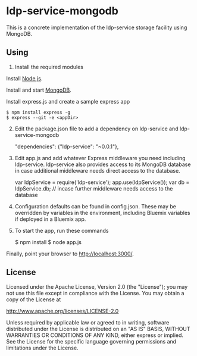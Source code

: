 # ldp-service-mongodb

This is a concrete implementation of the ldp-service storage facility using MongoDB.


## Using

1) Install the required modules

Install [Node.js](http://nodejs.org). 

Install and start [MongoDB](http://docs.mongodb.org/manual/installation/).

Install express.js and create a sample express app

	$ npm install express -g
	$ express --git -e <appDir>

2) Edit the package.json file to add a dependency on ldp-service and ldp-service-mongodb

	"dependencies": {"ldp-service": "~0.0.1"},

3) Edit app.js and add whatever Express middleware you need including ldp-service. ldp-service also provides access to its MongoDB database in case additional middleware needs direct access to the database.

	var ldpService = require('ldp-service');
	app.use(ldpService());
	var db = ldpService.db; // incase further middleware needs access to the database

4) Configuration defaults can be found in config.json. These may be overridden by variables in the environment, including Bluemix variables if deployed in a Bluemix app.

5) To start the app, run these commands

    $ npm install
    $ node app.js

Finally, point your browser to
[http://localhost:3000/](http://localhost:3000/).

## License

Licensed under the Apache License, Version 2.0 (the "License");
you may not use this file except in compliance with the License.
You may obtain a copy of the License at

   http://www.apache.org/licenses/LICENSE-2.0

Unless required by applicable law or agreed to in writing, software
distributed under the License is distributed on an "AS IS" BASIS,
WITHOUT WARRANTIES OR CONDITIONS OF ANY KIND, either express or implied.
See the License for the specific language governing permissions and
limitations under the License.
